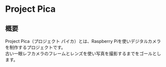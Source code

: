 # Project Pica
## 概要
Project Pica（プロジェクト パイカ）とは、Raspberry Piを使いデジタルカメラを制作するプロジェクトです。  
古い一眼レフカメラのフレームとレンズを使い写真を撮影するまでをゴールとします。  
